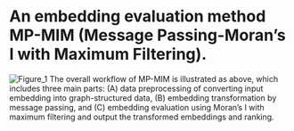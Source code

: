 An embedding evaluation method MP-MIM (Message Passing-Moran’s I with Maximum Filtering).
=============================================================================================
![Figure_1](https://user-images.githubusercontent.com/76267829/161678425-a538b30f-ddaa-4b7f-8c26-273b46e1e5f9.jpg)
The overall workflow of MP-MIM is illustrated as above, which includes three main parts: (A) data preprocessing of converting input embedding into graph-structured data, (B) embedding transformation by message passing, and (C) embedding evaluation using Moran’s I with maximum filtering and output the transformed embeddings and ranking.
